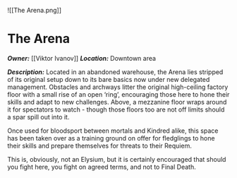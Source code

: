 ![[The Arena.png]]
# The Arena

***Owner:*** [[Viktor Ivanov]]
***Location:*** Downtown area

***Description:***
Located in an abandoned warehouse, the Arena lies stripped of its original setup down to its bare basics now under new delegated management. Obstacles and archways litter the original high-ceiling factory floor with a small rise of an open ‘ring’, encouraging those here to hone their skills and adapt to new challenges. Above, a mezzanine floor wraps around it for spectators to watch - though those floors too are not off limits should a spar spill out into it. 

Once used for bloodsport between mortals and Kindred alike, this space has been taken over as a training ground on offer for fledglings to hone their skills and prepare themselves for threats to their Requiem. 

This is, obviously, not an Elysium, but it is certainly encouraged that should you fight here, you fight on agreed terms, and not to Final Death.